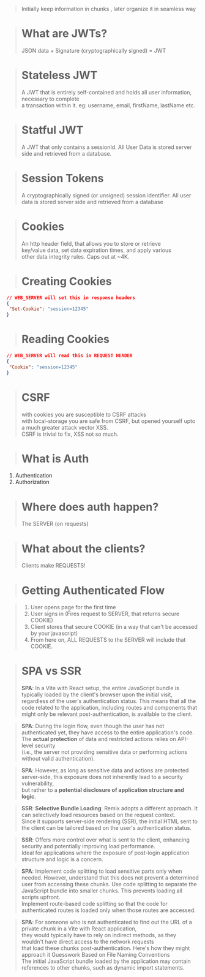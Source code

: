 > Initially keep information in chunks , later organize it in seamless way

> # What are JWTs?   
> JSON data + Signature (cryptographically signed) = JWT


> # Stateless JWT   
> A JWT that is entirely self-contained and holds all user information, necessary to complete   
> a transaction within it. eg: username, email, firstName, lastName etc.

> # Statful JWT   
> A JWT that only contains a sessionId. All User Data is stored server side and retrieved from a database.

> # Session Tokens
> A cryptographically signed (or unsigned) session identifier. All user data is stored server side
> and retrieved from a database

> # Cookies  
> An http header field, that allows you to store or retrieve   
> key/value data, set data expiration times, and apply various   
> other data integrity rules. Caps out at ~4K.

> # Creating Cookies
```json
// WEB_SERVER will set this in response headers
{
 "Set-Cookie": "session=12345"
}
```
> # Reading Cookies
```json
// WEB_SERVER will read this in REQUEST HEADER
{
 "Cookie": "session=12345"
}
```


> # CSRF
>  with cookies you are susceptible to CSRF attacks   
>  with local-storage you are safe from CSRF, but opened yourself upto a much greater attack vector XSS.   
>  CSRF is trivial to fix, XSS not so much.


> # What is **Auth**
1. Authentication
2. Authorization

> # Where does auth happen?   
> The SERVER (on requests)   

> # What about the clients?   
> Clients make REQUESTS!   


> # Getting Authenticated Flow

> 1. User opens page for the first time
> 2. User signs in (Fires request to SERVER, that returns secure COOKIE)
> 3. Client stores that secure COOKIE (in a way that can't be accessed by your javascript)
> 4. From here on, ALL REQUESTS to the SERVER will include that COOKIE.



> # SPA vs SSR 
> **SPA**: In a Vite with React setup, the entire JavaScript bundle is typically loaded by the client's browser upon the initial visit,   
> regardless of the user's authentication status. This means that all the code related to the application, including routes and components
> that might only be relevant post-authentication, is available to the client.

> **SPA**: During the login flow, even though the user has not authenticated yet, they have access to the entire application's code.   
> The **actual protection** of data and restricted actions relies on API-level security   
> (i.e., the server not providing sensitive data or performing actions without valid authentication).

> **SPA**: However, as long as sensitive data and actions are protected server-side, this exposure does not inherently lead to a security vulnerability,   
> but rather to a **potential disclosure of application structure and logic**.   

> **SSR**: **Selective Bundle Loading**: Remix adopts a different approach. It can selectively load resources based on the request context.   
> Since it supports server-side rendering (SSR), the initial HTML sent to the client can be tailored based on the user's authentication status.

> **SSR**: Offers more control over what is sent to the client, enhancing security and potentially improving load performance.   
> Ideal for applications where the exposure of post-login application structure and logic is a concern.   

> **SPA**: Implement code splitting to load sensitive parts only when needed. However, understand that this does not prevent a determined user from accessing these chunks.
> Use code splitting to separate the JavaScript bundle into smaller chunks. This prevents loading all scripts upfront.   
> Implement route-based code splitting so that the code for authenticated routes is loaded only when those routes are accessed.   


> **SPA**: For someone who is not authenticated to find out the URL of a private chunk in a Vite with React application,   
> they would typically have to rely on indirect methods, as they wouldn't have direct access to the network requests   
> that load these chunks post-authentication. Here's how they might approach it
> Guesswork Based on File Naming Conventions   
> The initial JavaScript bundle loaded by the application may contain references to other chunks, such as dynamic import statements.

